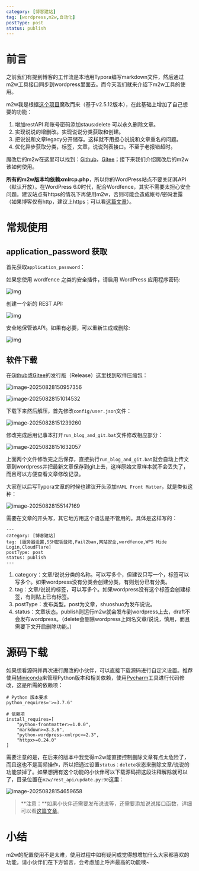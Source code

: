```yaml
---
category: [博客建站]
tag: [wordpress,m2w,自动化]
postType: post
status: publish
---
```


# 前言

之前我们有提到博客的工作流是本地用Typora编写markdown文件，然后通过m2w工具接口同步到wordpress里面去。而今天我们就来介绍下m2w工具的使用。

m2w我是根据[这个项目](https://github.com/huangwb8/m2w)魔改而来（基于v2.5.12版本），在此基础上增加了自己想要的功能：

1. 增加restAPI 和账号密码添加staus:delete 可以永久删除文章。
2. 实现说说的增删改。实现说说分类获取和创建。
3. 把说说和文章legacy分开储存。这样就不用担心说说和文章重名的问题。
4. 优化异步获取分类，标签，文章，说说列表接口。不至于老报错超时。

魔改后的m2w在这里可以找到：[Github](https://github.com/Markkkkkkkk/m2w)，[Gitee](https://gitee.com/markk/m2w)；接下来我们介绍魔改后的m2w该如何使用。

**所有的m2w版本均依赖xmlrcp.php**，所以你的WordPress站点不要关闭其API（默认开放）。在WordPress 6.0时代，配合Wordfence，其实不需要太担心安全问题。建议站点有https的情况下再使用m2w，否则可能会造成帐号/密码泄露（如果博客仅有http，建议上https；可以看[这篇文章](https://hyly.net/categroy/article/code/wordpress/353/#header-id-22)）。

# 常规使用

## application_password 获取

首先获取`application_password`：

如果您使用 wordfence 之类的安全插件，请启用 WordPress 应用程序密码:

![img](https://image.hyly.net/i/2025/08/27/321ec1832fe1efcf00877b69ab4f6297-0.webp)

创建一个新的 REST API:

![img](https://image.hyly.net/i/2025/08/28/6c428375bc39e3d183bdacc44bb67314-0.webp)

安全地保管该API。如果有必要，可以重新生成或删除:

![img](https://image.hyly.net/i/2025/08/28/34a04329512a0c8278c2b8652527edbd-0.webp)

## 软件下载

在[Github](https://github.com/Markkkkkkkk/m2w)或[Gitee](https://gitee.com/markk/m2w)的发行版（Release）这里找到软件压缩包：

![image-20250828150957356](https://image.hyly.net/i/2025/08/28/cef5349c13219b9913b906fa0bee788c-0.webp)

![image-20250828151014532](https://image.hyly.net/i/2025/08/28/f8e0741d5e828cc7dba3b30a27378c06-0.webp)

下载下来然后解压，首先修改`config/user.json`文件：

![image-20250828151239260](https://image.hyly.net/i/2025/08/28/6e43e2196dbe8e6b2e8edf9ff7cc7e83-0.webp)

修改完成后用记事本打开`run_blog_and_git.bat`文件修改相应部分：

![image-20250828151632057](https://image.hyly.net/i/2025/08/28/c8ce3add01fc8c504d3a34d6780c4ecc-0.webp)

上面两个文件修改完之后保存，直接执行`run_blog_and_git.bat`就会自动上传文章到wordpress并把最新文章保存到git上去，这样原始文章样本就不会丢失了，而且可以方便查看文章修改记录。

大家在以后写Typora文章的时候也建议开头添加`YAML Front Matter`，就是类似这种：

![image-20250828155147169](https://image.hyly.net/i/2025/08/28/245e5eb47ddb186d02120cd956f6ebac-0.webp)

需要在文章的开头写，其它地方用这个语法是不管用的。具体是这样写的：

```
---
category: [博客建站]
tag: [服务器设置,SSH密钥登陆,Fail2ban,网站安全,wordfence,WPS Hide Login,CloudFlare]
postType: post
status: publish
---
```

1. category：文章/说说分类的名称。可以写多个，但建议只写一个，标签可以写多个。如果wordpress没有分类会创建分类，有则划分已有分类。
2. tag：文章/说说的标签，可以写多个。如果wordpress没有这个标签会创建标签，有则贴上已有标签。
3. postType：发布类型。post为文章，shuoshuo为发布说说。
4. status：文章状态。publish则运行m2w就会发布到wordpress上去，draft不会发布wordpress。（delete会删除wordpress上同名文章/说说，慎用，而且需要下文开启删除功能。）

# 源码下载

如果想看源码并再次进行魔改的小伙伴，可以直接下载源码进行自定义设置。推荐使用[Miniconda](https://gitee.com/link?target=https%3A%2F%2Fdocs.conda.io%2Fen%2Flatest%2Fminiconda.html)来管理Python版本和相关依赖，使用[Pycharm](https://www.jetbrains.com/pycharm/)工具进行代码修改，这是所需的依赖项：

```
# Python 版本要求
python_requires='>=3.7.6'

# 依赖项
install_requires=[
    "python-frontmatter>=1.0.0",
    "markdown>=3.3.6",
    "python-wordpress-xmlrpc>=2.3",
    "httpx>=0.24.0"
]
```

需要注意的是，在后来的版本中我觉得m2w能直接控制删除文章有点太危险了，而且这也不是高频操作，所以把通过设置`status：delete`状态来删除文章/说说的功能禁掉了。如果想拥有这个功能的小伙伴可以下载源码把这段注释解除就可以了，目录位置在`m2w/rest_api/update.py:90`这里：

![image-20250828154659658](https://image.hyly.net/i/2025/08/28/e88cef122909357441384bfdd6cf26d0-0.webp)

> **注意：**如果小伙伴还需要发布说说等，还需要添加说说接口函数，详细可以看[这篇文章](https://www.hyly.net/categroy/article/code/wordpress/380#header-id-6)。

# 小结

m2w的配置使用不是太难，使用过程中如有疑问或觉得想增加什么大家都喜欢的功能，请小伙伴们在下方留言，会考虑加上呼声最高的功能噢~
